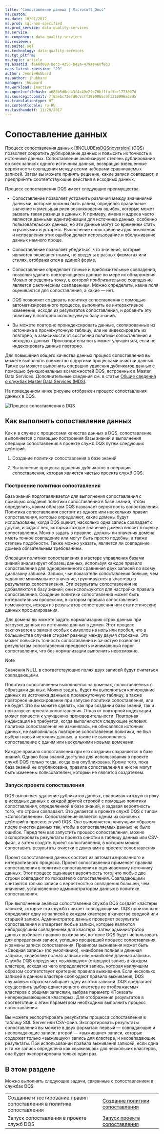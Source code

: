 ```yaml
---
title: "Сопоставление данных | Microsoft Docs"
ms.custom: 
ms.date: 10/01/2012
ms.prod: sql-non-specified
ms.prod_service: data-quality-services
ms.service: 
ms.component: data-quality-services
ms.reviewer: 
ms.suite: sql
ms.technology: data-quality-services
ms.tgt_pltfrm: 
ms.topic: article
ms.assetid: fe66d098-bec3-4258-b42a-479ae460feb3
caps.latest.revision: "29"
author: JennieHubbard
ms.author: jhubbard
manager: jhubbard
ms.workload: Inactive
ms.openlocfilehash: a688b5d0da43f4c49e22c70bf1faf3bc1773097d
ms.sourcegitcommit: 7f8aebc72e7d0c8cff3990865c9f1316996a67d5
ms.translationtype: HT
ms.contentlocale: ru-RU
ms.lasthandoff: 11/20/2017
---
```

# <a name="data-matching"></a>Сопоставление данных
  Процесс сопоставления данных [!INCLUDE[ssDQSnoversion](../includes/ssdqsnoversion-md.md)] (DQS) позволяет сократить дублирование данных и повысить их точность в источнике данных. Сопоставление анализирует степень дублирования во всех записях одного источника данных, возвращая взвешенные вероятности совпадения между всеми наборами сравниваемых записей. Затем вы можете принять решение, какие записи совпадают, и предпринять соответствующие действия в исходных данных.  
  
 Процесс сопоставления DQS имеет следующие преимущества.  
  
-   Сопоставление позволяет устранить различия между значениями данными, которые должны быть равны, определяя правильное значение и уменьшая риск возникновения ошибок, которые может вызвать такая разница в данных. К примеру, имена и адреса часто являются данными идентификации для источника данных, особенно пользовательских данных, но эти данные могут со временем стать «грязными» и устареть. Выполнение сопоставления для выявления и исправления этих ошибок делает использование и обслуживание данных намного проще.  
  
-   Сопоставление позволяет убедиться, что значения, которые являются эквивалентными, но введены в разных форматах или стилях, отображаются в единой форме.  
  
-   Сопоставление определяет точные и приблизительные совпадения, позволяя удалить повторяющиеся данные по мере их обнаружения. Можно определить точку, в которой приблизительное совпадение является фактическим совпадением. Можно определить, какие поля оцениваются для сопоставления, а какие — нет.  
  
-   DQS позволяет создавать политику сопоставления с помощью автоматизированного процесса, выполнить ее интерактивное изменение, исходя из результатов сопоставления, и добавить эту политику в повторно используемую базу знаний.  
  
-   Вы можете повторно проиндексировать данные, скопированные из источника в промежуточную таблицу, или не индексировать их повторно, в зависимости от состояния политики сопоставления и исходных данных. Производительность может улучшиться, если не индексировать данные повторно.  
  
 Для повышения общего качества данных процесс сопоставления вы можете выполнять совместно с другими процессами очистки данных. Также вы можете выполнить операцию удаления дубликатов данных с помощью функциональных возможностей DQS, встроенных в Master Data Services. Дополнительные сведения см. в статье [Общие сведения о службах Master Data Services &#40;MDS&#41;](../master-data-services/master-data-services-overview-mds.md).  
  
 На приведенном ниже рисунке отображен процесс сопоставления данных в DQS.  
  
 ![Процесс сопоставления в DQS](../data-quality-services/media/dqs-matchingprocess.gif "Процесс сопоставления в DQS")  
  
##  <a name="How"></a> Как выполнить сопоставление данных  
 Как и в случае с процессами качества данных в DQS, сопоставление выполняется с помощью построения базы знаний и выполнения операции сопоставления в проекте служб DQS путем следующих действий.  
  
1.  Создание политики сопоставления в базе знаний  
  
2.  Выполнение процесса удаления дубликатов в операции сопоставления, которая является частью проекта служб DQS.  
  
###  <a name="Policy"></a> Построение политики сопоставления  
 База знаний подготавливается для выполнения сопоставления с помощью создания политики сопоставления в базе знаний, чтобы определить, каким образом DQS назначает вероятность сопоставления. Политика сопоставления состоит из одного или нескольких правил сопоставления, которые определяют, какие домены будут использованы, когда DQS оценит, насколько одна запись совпадает с другой, и задаст вес, который каждое значение домена вносит в оценку сопоставления. Можно задать в правиле, должны ли значения домена иметь точное совпадение или могут быть просто подобны, а также степень подобности. Также можно указать, является ли совпадение домена обязательным требованием.  
  
 Операция политики сопоставления в мастере управления базами знаний анализирует образец данных, используя каждое правило сопоставления для одновременного сравнения двух записей по всему диапазону записей. Записи, чьи показатели сопоставления больше, чем заданное минимальное значение, группируются в кластеры в результатах сопоставления. Эти результаты сопоставления не добавляются в базу знаний; они используются для настройки правила сопоставления. Создание политики сопоставления может быть интерактивным процессом, в котором правила сопоставления изменяются, исходя из результатов сопоставления или статистических данных профилирования.  
  
 Для домена вы можете задать нормализацию строк данных при загрузке данных из источника данных в домен. Этот процесс заключается в замене особых символов на ноль или пробел, что в большинстве случаев стирает разницу между двумя строками. Это может повысить точность сопоставления и зачастую позволяет результатам сопоставления преодолеть минимальный порог сопоставления, что без нормализации выполнить невозможно.  
  
> [!NOTE]  
>  Значения NULL в соответствующих полях двух записей будут считаться совпадающими.  
  
 Политика сопоставления выполняется на доменах, сопоставленных с образцами данных. Можно задать, будет ли выполняться копирование данных из источника данных в промежуточную таблицу, а также повторное индексирование при запуске политики сопоставления, или не будет. Это вы можете сделать, как при создании базы знаний, так и при запуске проекта сопоставления. Отказ от повторной индексации может привести к улучшению производительности. Повторная индексация не требуется, когда выполняются следующие условия: политика сопоставления не изменялась, не обновлялся источник данных, не выполнялось повторное сопоставление политики, не был выбран новый источник данных, а также не выполнялось сопоставление с одним или несколькими новыми доменами.  
  
 Каждое правило сопоставления при его создании сохраняется в базе знаний. Однако база знаний доступна для использования в проекте служб DQS только тогда, когда она опубликована. Кроме того, пока база знаний не опубликована, правила сопоставления в них не могут быть изменены пользователем, который не является создателем.  
  
###  <a name="Project"></a> Запуск проекта сопоставления  
 DQS выполняет удаление дубликатов данных, сравнивая каждую строку в исходных данных с каждой другой строкой с помощью политики сопоставления, определенной в базе знаний, и задавая вероятность того, что строки совпадают. Это делается в проекте служб DQS с типом «Сопоставление». Сопоставление является одним из основных действий в проекте служб DQS. Оно выполняется наилучшим образом после очистки данных так, чтобы в сопоставляемых данных не было ошибок. Перед тем как запустить процесс сопоставления, можно экспортировать результаты проекта очистки в таблицу данных или CSV-файл, а затем создать проект сопоставления, в котором можно сопоставить результаты очистки с доменами в проекте сопоставления.  
  
 Проект сопоставления данных состоит из автоматизированного и интерактивного процесса. Проект сопоставления применяет правила сопоставления в политике сопоставления к оцениваемому источнику данных. Этот процесс оценивает вероятность того, что любые две строки совпадают по показателю сопоставления. Совпадающими считаются только записи с вероятностью совпадения большей, чем значение, установленное администратором данных в политике сопоставления.  
  
 При выполнении анализа сопоставления служба DQS создает кластеры записей, которые эта служба считает совпадающими. DQS произвольно определяет одну из записей в каждом кластере в качестве сводной или старшей записи. Администратор данных проверяет результаты сопоставления и отвергает любые записи, которые являются неподходящим совпадением для кластера. Затем администратор данных выбирает правило выживания, которое DQS будет использовать для определения записи, успешно прошедшей процесс сопоставления, и замены записи сопоставления. Правилом выживания может быть «Сводная запись» (по умолчанию), «наиболее полная и длинная запись», «наиболее полная запись» или «наиболее длинная запись». Служба DQS определяет «выжившую» (старшую) запись в каждом кластере, исходя из чего определяется запись, которая наилучшим образом соответствует критерию правила выживания. Если несколько записей в данном кластере соблюдают правило выживания, DQS случайным образом выбирает одну из этих записей. DQS предлагает осуществить выбор единственного кластера из отображаемых кластеров с общими записями, выбрав параметр «Показать неперекрывающиеся кластеры». Для отображения результатов в соответствии с этим параметром необходимо выполнить процесс сопоставления.  
  
 Вы можете экспортировать результаты процесса сопоставления в таблицу SQL Server или CSV-файл. Экспортировать результаты сопоставления вы можете в двух форматах: первый — совпадающие и несовпадающие записи; второй — «выжившие» записи, которые содержат только «выжившую» запись для кластера, и несовпадающие результаты. При использовании правила выживания записей, если одна и та же запись определена как «выжившая» для нескольких кластеров, она будет экспортирована только один раз.  
  
## <a name="in-this-section"></a>В этом разделе  
 Можно выполнять следующие задачи, связанные с сопоставлением в службах DQS.  
  
|||  
|-|-|  
|Создание и тестирование правил сопоставления в политике сопоставления|[Создание политики сопоставления](../data-quality-services/create-a-matching-policy.md)|  
|Запуск сопоставления в проекте служб DQS|[Запуск проекта сопоставления](../data-quality-services/run-a-matching-project.md)|  
  
  
